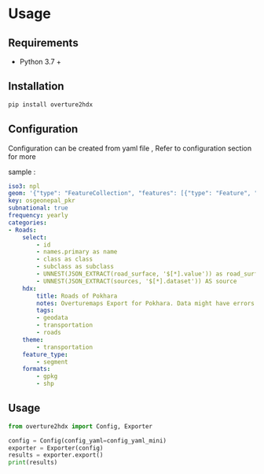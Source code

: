 # Usage

## Requirements

- Python 3.7 +

## Installation 

```bash
pip install overture2hdx
```

## Configuration 

Configuration can be created from yaml file , Refer to configuration section for more 

sample : 
```yaml
iso3: npl
geom: '{"type": "FeatureCollection", "features": [{"type": "Feature", "properties": {}, "geometry": {"coordinates": [[]], "type": "Polygon"}}]}'
key: osgeonepal_pkr
subnational: true
frequency: yearly
categories:
- Roads:
    select:
        - id
        - names.primary as name
        - class as class
        - subclass as subclass
        - UNNEST(JSON_EXTRACT(road_surface, '$[*].value')) as road_surface
        - UNNEST(JSON_EXTRACT(sources, '$[*].dataset')) AS source
    hdx:
        title: Roads of Pokhara
        notes: Overturemaps Export for Pokhara. Data might have errors but has gone through validation checks.
        tags:
        - geodata
        - transportation
        - roads
    theme:
        - transportation
    feature_type:
        - segment
    formats:
        - gpkg
        - shp
```

## Usage 
```python 
from overture2hdx import Config, Exporter

config = Config(config_yaml=config_yaml_mini)
exporter = Exporter(config)
results = exporter.export()
print(results)
```